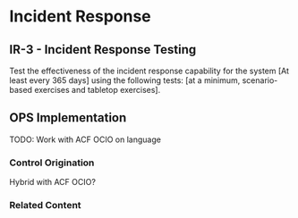 # Incident Response
## IR-3 - Incident Response Testing

Test the effectiveness of the incident response capability for the system [At least every 365 days] using the following tests: [at a minimum, scenario-based exercises and tabletop exercises].


## OPS Implementation

TODO: Work with ACF OCIO on language

### Control Origination

Hybrid with ACF OCIO?

### Related Content

